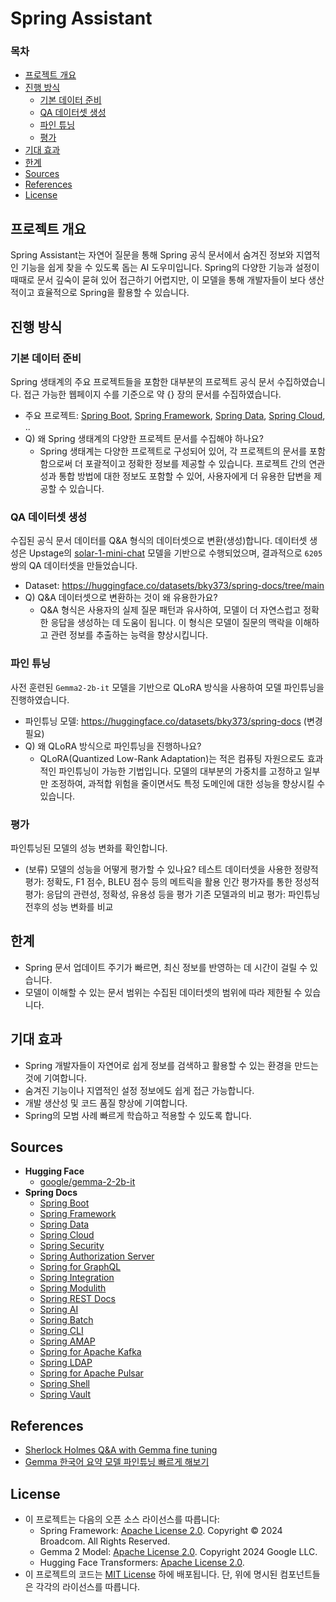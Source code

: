 # Spring Assistant

### 목차

- [프로젝트 개요](#프로젝트-개요)
- [진행 방식](#진행-방식)
    - [기본 데이터 준비](#기본-데이터-준비)
    - [QA 데이터셋 생성](#QA-데이터셋-생성)
    - [파인 튜닝](#파인-튜닝)
    - [평가](#평가)
- [기대 효과](#기대-효과)
- [한계](#한계)
- [Sources](#sources)
- [References](#references)
- [License](#license)

## 프로젝트 개요

Spring Assistant는 자연어 질문을 통해 Spring 공식 문서에서 숨겨진 정보와 지엽적인 기능을 쉽게 찾을 수 있도록 돕는 AI 도우미입니다.
Spring의 다양한 기능과 설정이 때때로 문서 깊숙이 묻혀 있어 접근하기 어렵지만, 이 모델을 통해 개발자들이 보다 생산적이고 효율적으로 Spring을 활용할 수 있습니다.

## 진행 방식

### 기본 데이터 준비

Spring 생태계의 주요
프로젝트들을 포함한 대부분의 프로젝트 공식 문서 수집하였습니다. 접근 가능한 웹페이지 수를 기준으로 약 {} 장의 문서를 수집하였습니다.

- 주요
  프로젝트: [Spring Boot](https://spring.io/projects/spring-boot), [Spring Framework](https://spring.io/projects/spring-framework), [Spring Data](https://spring.io/projects/spring-data), [Spring Cloud](https://spring.io/projects/spring-cloud), ..
- Q) 왜 Spring 생태계의 다양한 프로젝트 문서를 수집해야 하나요?
    - Spring 생태계는 다양한 프로젝트로 구성되어 있어, 각 프로젝트의 문서를 포함함으로써 더 포괄적이고 정확한 정보를 제공할 수 있습니다.
      프로젝트 간의 연관성과 통합 방법에 대한 정보도 포함할 수 있어, 사용자에게 더 유용한 답변을 제공할 수 있습니다.

### QA 데이터셋 생성

수집된 공식 문서 데이터를 Q&A 형식의 데이터셋으로 변환(생성)합니다. 데이터셋 생성은
Upstage의 [solar-1-mini-chat](https://developers.upstage.ai/docs/getting-started/models) 모델을 기반으로 수행되었으며,
결과적으로 `6205` 쌍의 QA 데이터셋을 만들었습니다.

- Dataset: https://huggingface.co/datasets/bky373/spring-docs/tree/main
- Q) Q&A 데이터셋으로 변환하는 것이 왜 유용한가요?
    - Q&A 형식은 사용자의 실제 질문 패턴과 유사하여, 모델이 더 자연스럽고 정확한 응답을 생성하는 데 도움이 됩니다.
      이 형식은 모델이 질문의 맥락을 이해하고 관련 정보를 추출하는 능력을 향상시킵니다.

### 파인 튜닝

사전 훈련된 `Gemma2-2b-it` 모델을 기반으로 QLoRA 방식을 사용하여 모델 파인튜닝을 진행하였습니다.

- 파인튜닝 모델: https://huggingface.co/datasets/bky373/spring-docs (변경 필요)
- Q) 왜 QLoRA 방식으로 파인튜닝을 진행하나요?
    - QLoRA(Quantized Low-Rank Adaptation)는 적은 컴퓨팅 자원으로도 효과적인 파인튜닝이 가능한 기법입니다.
      모델의 대부분의 가중치를 고정하고 일부만 조정하여, 과적합 위험을 줄이면서도 특정 도메인에 대한 성능을 향상시킬 수 있습니다.

### 평가

파인튜닝된 모델의 성능 변화를 확인합니다.

- (보류) 모델의 성능을 어떻게 평가할 수 있나요?
  테스트 데이터셋을 사용한 정량적 평가: 정확도, F1 점수, BLEU 점수 등의 메트릭을 활용
  인간 평가자를 통한 정성적 평가: 응답의 관련성, 정확성, 유용성 등을 평가
  기존 모델과의 비교 평가: 파인튜닝 전후의 성능 변화를 비교

## 한계

- Spring 문서 업데이트 주기가 빠르면, 최신 정보를 반영하는 데 시간이 걸릴 수 있습니다.
- 모델이 이해할 수 있는 문서 범위는 수집된 데이터셋의 범위에 따라 제한될 수 있습니다.

## 기대 효과

- Spring 개발자들이 자연어로 쉽게 정보를 검색하고 활용할 수 있는 환경을 만드는 것에 기여합니다.
- 숨겨진 기능이나 지엽적인 설정 정보에도 쉽게 접근 가능합니다.
- 개발 생산성 및 코드 품질 향상에 기여합니다.
- Spring의 모범 사례 빠르게 학습하고 적용할 수 있도록 합니다.

## Sources

- **Hugging Face**
    - [google/gemma-2-2b-it](https://huggingface.co/google/gemma-2-2b-it)
- **Spring Docs**
    - [Spring Boot](https://spring.io/projects/spring-boot)
    - [Spring Framework](https://spring.io/projects/spring-framework)
    - [Spring Data](https://spring.io/projects/spring-data)
    - [Spring Cloud](https://spring.io/projects/spring-cloud)
    - [Spring Security](https://spring.io/projects/spring-security)
    - [Spring Authorization Server](https://spring.io/projects/spring-authorization-server)
    - [Spring for GraphQL](https://spring.io/projects/spring-graphql)
    - [Spring Integration](https://spring.io/projects/spring-integration)
    - [Spring Modulith](https://spring.io/projects/spring-modulith)
    - [Spring REST Docs](https://spring.io/projects/spring-restdocs)
    - [Spring AI](https://spring.io/projects/spring-ai)
    - [Spring Batch](https://spring.io/projects/spring-batch)
    - [Spring CLI](https://spring.io/projects/spring-cli)
    - [Spring AMAP](https://spring.io/projects/spring-amqp)
    - [Spring for Apache Kafka](https://spring.io/projects/spring-kafka)
    - [Spring LDAP](https://spring.io/projects/spring-ldap)
    - [Spring for Apache Pulsar](https://spring.io/projects/spring-pulsar)
    - [Spring Shell](https://spring.io/projects/spring-shell)
    - [Spring Vault](https://spring.io/projects/spring-vault)

## References

- [Sherlock Holmes Q&A with Gemma fine tuning](https://www.kaggle.com/code/lucamassaron/sherlock-holmes-q-a-with-gemma-fine-tuning)
- [Gemma 한국어 요약 모델 파인튜닝 빠르게 해보기](https://devocean.sk.com/blog/techBoardDetail.do?ID=165703&boardType=techBlog)

## License

- 이 프로젝트는 다음의 오픈 소스 라이선스를 따릅니다:
  - Spring Framework: [Apache License 2.0](https://www.apache.org/licenses/LICENSE-2.0). Copyright © 2024 Broadcom. All Rights Reserved.
  - Gemma 2 Model: [Apache License 2.0](https://www.apache.org/licenses/LICENSE-2.0). Copyright 2024 Google LLC.
  - Hugging Face Transformers: [Apache License 2.0](https://www.apache.org/licenses/LICENSE-2.0).
- 이 프로젝트의 코드는 [MIT License](https://opensource.org/license/MIT) 하에 배포됩니다. 단, 위에 명시된 컴포넌트들은 각각의 라이선스를 따릅니다.

